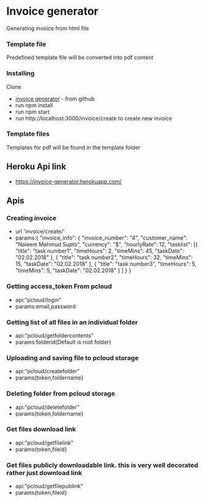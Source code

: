 # Invoice generator

Generating invoice from html file

### Template file

Predefined template file will be converted into pdf content

### Installing

Clone
* [invoice generator](https://github.com/naieem/invoice-generator.git) - from github
* run npm install
* run npm start
* run http://localhost:3000/invoice/create to create new invoice

### Template files

Templates for pdf will be found in the template folder

## Heroku Api link
* https://invoice-generator.herokuapp.com/

## Apis

### Creating invoice
* url 'invoice/create/'
* params:{
    "invoice_info": {
        "invoice_number": "4",
        "customer_name": "Naieem Mahmud Supto",
        "currency": "$",
        "hourlyRate": 12,
        "tasklist": [{
                "title": "task number1",
                "timeHours": 2,
                "timeMins": 45,
                "taskDate": "02.02.2018"
            },
            {
                "title": "task number2",
                "timeHours": 32,
                "timeMins": 15,
                "taskDate": "02.02.2018"
            },
            {
                "title": "task number3",
                "timeHours": 5,
                "timeMins": 5,
                "taskDate": "02.02.2018"
            }
        ]
    }
}

### Getting access_token From pcloud

 * api:"pcloud/login"
 * params:email,password

### Getting list of all files in an individual folder 

 * api:"pcloud/getfoldercontents"
 * params:folderid(Default is root folder)

### Uploading and saving file to pcloud storage

 * api:"pcloud/createfolder"
 * params{token,foldername}

### Deleting folder from pcloud storage

 * api:"pcloud/deletefolder"
 * params{token,foldername}

### Get files download link

 * api:"pcloud/getfilelink"
 * params{token,fileid}

### Get files publicly downloadable link. this is very well decorated rather just download link

 * api:"pcloud/getfilepublink"
 * params{token,fileid}
